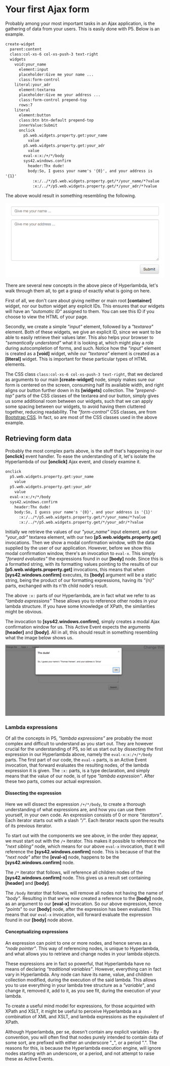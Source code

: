 # Your first Ajax form

Probably among your most important tasks in an Ajax application, is the gathering of data from your users. This is easily done with P5. Below is an example.

```
create-widget
  parent:content
  class:col-xs-6 col-xs-push-3 text-right
  widgets
    void:your_name
      element:input
      placeholder:Give me your name ...
      class:form-control
    literal:your_adr
      element:textarea
      placeholder:Give me your address ...
      class:form-control prepend-top
      rows:7
    literal
      element:button
      class:btn btn-default prepend-top
      innerValue:Submit
      onclick
        p5.web.widgets.property.get:your_name
          value
        p5.web.widgets.property.get:your_adr
          value
        eval-x:x:/+/*/body
        sys42.windows.confirm
          header:Thx dude!
          body:So, I guess your name's '{0}', and your address is '{1}'
            :x:/../*/p5.web.widgets.property.get/*/your_name/*?value
            :x:/../*/p5.web.widgets.property.get/*/your_adr/*?value
```

The above would result in something resembling the following.

![alt tag](screenshots/chapter-4-2.png)

There are several new concepts in the above piece of Hyperlambda, let's walk through them all, to get a grasp of exactly what is going on here.

First of all, we don't care about giving neither or main root **[container]** widget, nor our button widget any explicit IDs. This ensures that our widgets will have an *"automatic ID"* assigned to them. You can see this ID if you choose to view the HTML of your page.

Secondly, we create a simple *"input"* element, followed by a *"textarea"* element. Both of these widgets, we give an explicit ID, since we want to be able to easily retrieve their values later. This also helps your browser to *"semantically understand"* what it is looking at, which might play a role during autocompletion of forms, and such. Notice how the *"input"* element is created as a **[void]** widget, while our *"textarea"* element is created as a **[literal]** widget. This is important for these particular types of HTML elements.

The CSS class `class:col-xs-6 col-xs-push-3 text-right`, that we declared as arguments to our main **[create-widget]** node, simply makes sure our form is centered on the screen, consuming half its available width, and right aligns our button further down in its **[widgets]** collection. The *"prepend-top"* parts of the CSS classes of the textarea and our button, simply gives us some additional room between our widgets, such that we can apply some spacing between our widgets, to avoid having them cluttered together, reducing readability. The *"form-control"* CSS classes, are from [Bootstrap CSS](http://getbootstrap.com/css/). In fact, so are most of the CSS classes used in the above example.

## Retrieving form data

Probably the most complex parts above, is the stuff that's happening in our **[onclick]** event handler. To ease the understanding of it, let's isolate the Hyperlambda of our **[onclick]** Ajax event, and closely examine it.

```
onclick
  p5.web.widgets.property.get:your_name
    value
  p5.web.widgets.property.get:your_adr
    value
  eval-x:x:/+/*/body
  sys42.windows.confirm
    header:Thx dude!
    body:So, I guess your name's '{0}', and your address is '{1}'
      :x:/../*/p5.web.widgets.property.get/*/your_name/*?value
      :x:/../*/p5.web.widgets.property.get/*/your_adr/*?value
```

Initially we retrieve the values of our *"your_name"* input element, and our *"your_adr"* textarea element, with our two **[p5.web.widgets.property.get]** invocations. Then we show a modal confirmation window, with the data supplied by the user of our application. However, before we show this modal confirmation window, there's an invocation to `eval-x`. This simply *"forward evaluates"* the expressions found in our **[body]** node. Since this is a formatted string, with its formatting values pointing to the results of our **[p5.web.widgets.property.get]** invocations, this means that when **[sys42.windows.confirm]** executes, its **[body]** argument will be a static string, being the product of our formatting expressions, having its *"{n}"* parts, exchanged with its n'th child node's result.

The above `:x:` parts of our Hyperlambda, are in fact what we refer to as *"lambda expressions"* These allows you to reference other nodes in your lambda structure. If you have some knowledge of XPath, the similarities might be obvious.

The invocation to **[sys42.windows.confirm]**, simply creates a modal Ajax confirmation window for us. This Active Event expects the arguments **[header]** and **[body]**. All in all, this should result in something resembling what the image below shows us.

![alt tag](screenshots/chapter-4-1.png)

### Lambda expressions

Of all the concepts in P5, *"lambda expressions"* are probably the most complex and difficult to understand as you start out. They are however crucial for the understanding of P5, so let us start out by dissecting the first expression in our Hyperlambda above, namely the `eval-x:x:/+/*/body` parts. The first part of our code, the `eval-x` parts, is an Active Event invocation, that forward evaluates the resulting nodes, of the lambda expression it is given. The `:x:` parts, is a type declaration, and simply means that the value of our node, is of type *"lambda expression"*. After these two parts, comes our actual expression.

#### Dissecting the expression

Here we will dissect the expression `/+/*/body`, to create a thorough understanding of what expressions are, and how you can use them yourself, in your own code. An expression consists of 0 or more *"iterators"*. Each iterator starts out with a slash *"/"*. Each iterator reacts upon the results of its previous iterator.

To start out with the components we see above, in the order they appear, we must start out with the `/+` iterator. This makes it possible to reference the *"next sibling"* node, which means for our above `eval-x` invocation, that it will reference the **[sys42.windows.confirm]** node. This is because of that the *"next node"* after the **[eval-x]** node, happens to be the **[sys42.windows.confirm]** node.

The `/*` iterator that follows, will reference all children nodes of the **[sys42.windows.confirm]** node. This gives us a result set containing **[header]** and **[body]**.

The `/body` iterator that follows, will remove all nodes not having the name of *"body"*. Resulting in that we've now created a reference to the **[body]** node, as an argument to our **[eval-x]** invocation. So our above expression, hence *"points*" to our **[body]** node, after the expression has been evaluated. This means that our `eval-x` invocation, will forward evaluate the expression found in our **[body]** node above.

#### Conceptualizing expressions

An expression can point to one or more nodes, and hence serves as a *"node pointer"*. This way of referencing nodes, is unique to Hyperlambda, and what allows you to retrieve and change nodes in your lambda objects.

These expressions are in fact so powerful, that Hyperlambda have no means of declaring *"traditional variables"*. However, everything can in fact vary in Hyperlambda. Any node can have its name, value, and children collection modified, during the execution of the said lambda. This allows you to use everything in your lambda tree structure as a *"variable"*, and change it, removed it, add to it, as you see fit, during the execution of your lambda.

To create a useful mind model for expressions, for those acquinted with XPath and XSLT, it might be useful to perceive Hyperlambda as a combination of XML and XSLT, and lambda expressions as the equivalent of XPath.

Although Hyperlambda, per se, doesn't contain any explicit variables - By convention, you will often find that nodes purely intended to contain data of some sort, are prefixed with either an underscore "_", or a period ".". The reasons for this, is because the Hyperlambda execution engine, will ignore nodes starting with an underscore, or a period, and not attempt to raise these as Active Events.